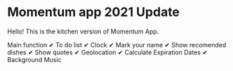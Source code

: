 # Momentum app 2021 Update

Hello!
This is the kitchen version of Momentum App.

Main function
✔ To do list
✔ Clock
✔ Mark your name
✔ Show recomended dishes
✔ Show quotes
✔ Geolocation
✔ Calculate Expiration Dates
✔ Background Music
